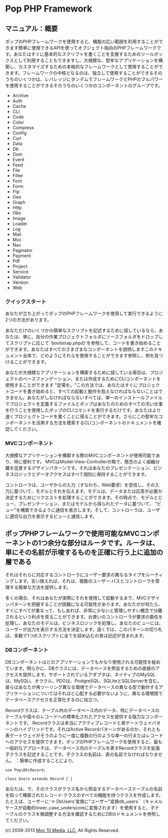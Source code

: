 Pop PHP Framework
=================

マニュアル：概要
---------------

ポップのPHPフレームワークを使用すると、機能の広い範囲を利用することができます簡単に使用できるAPIを使ってオブジェクト指向のPHPフレームワークです。あなたはすぐに基本的なスクリプトを書くことを支援するためのツールボックスとして利用することもできますし、大規模な、堅牢なアプリケーションを構築し、カスタマイズするための本格的なフレームワークとして使用することができます。フレームワークの中核となるのは、独立して使用することができるそのうちのいくつかは、レバレッジにタンデムでフレームワークとPHPのフルパワーを使用することができるそのうちのいくつかのコンポーネントのグループです。

-   Archive
-   Auth
-   Cache
-   CLI
-   Code
-   Color
-   Compress
-   Config
-   Curl
-   Data
-   Db
-   Dom
-   Event
-   Feed
-   File
-   Filter
-   Font
-   Form
-   Ftp
-   Geo
-   Graph
-   Http
-   I18n
-   Image
-   Loader
-   Log
-   Mail
-   Mvc
-   Nav
-   Paginator
-   Payment
-   Pdf
-   Project
-   Service
-   Validator
-   Version
-   Web

### クイックスタート

あなたが立ち上がってポップのPHPフレームワークを使用して実行できるように2つの方法があります。

あなただけのいくつかの簡単なスクリプトを記述するために探しているなら、あなたは、単に、自分の作業プロジェクトフォルダにソースフォルダをドロップしてスクリプトに応じて
'bootstrap.phpの'を参照して、コードを書き始めることができます。あなたはすべてのさまざまなコンポーネントを説明しますこのドキュメント全体で、どのようにそれらを使用することができます参照し、例を見つけることができます。

あなたが大規模なアプリケーションを構築するために探している場合は、プロジェクトのベースファンデーション、または作成するためにCLIコンポーネントを使用することができます
"足場を。"この方法では、あなたはすぐにプロジェクトコードを書き始めると、すべての起動と動作を抱えなければならないことはできません。あなたがしなければならないすべては、単一のインストールファイルでプロジェクトを定義するファイルとポップはあなたのためのすべての汚い仕事を行うことを使用したポップのCLIコマンドを実行するだけです。あなたはより速くプロジェクトコードを書くことに得ることができます。さらにこの堅牢なコンポーネントを活用する方法を模索するCLIコンポーネントのドキュメントを確認してください。

### MVCコンポーネント

大規模なアプリケーションを構築する際のMVCコンポーネントが使用可能であり、特に便利です。
MVCはModel-View-Controllerの略で、懸念のよく組織分離を促進するデザインパターンです。それはあなたのプレゼンテーション、ビジネスロジックとデータアクセスはすべて個別に保持することができます。

コントローラは、ユーザからの入力（すなわち、Web要求）を受信し、その入力に基づいて、モデルとそれを伝えます。モデルは、データまたは応答が必要か決定するためにリクエストを処理することができます。その時点で、モデルとビュー、プレゼンテーション、またはモデルから得られたデータに基づいて、
"ビュー"を構築できるように通信を表示します。そして、コントローラは、ユーザに適切な出力を表示するビューと通信します。

ポップPHPフレームワークで使用可能なMVCコンポーネントの1つ余分な部分はルータです。ルータは、単にその名前が示唆するものを正確に行う上に追加の層である
-
それはそれらに対応するコントローラにユーザー要求の異なるタイプをルーティングします。言い換えれば、それは、複数のユーザー·パスとコントローラを管理する簡単な方法を提供します。

多くの場合、それはあなたが実際にそれを使用して起動するまで、MVCデザインパターンを把握することが困難になる可能性があります。あなたがが何たら、すぐにすべてが重なって、もしあれば、非常に少ないと管理しやすい概念で分離されるという利点を見ることができます。お使いのコントローラが要求の委任を処理し、あなたのモデルは、ビジネスロジックを処理し、あなたのビューには、ユーザーが出力を表示する方法を決定します。遠くでは、このパターンの切り札は、多数で1つのスクリプトに全てを詰め込むの昔は記述が含まれます。

### DBコンポーネント

DBコンポーネントはどのアプリケーションでもかなり使用される可能性を秘めています。明らかに、DBクラスには、データベースを照会するための直接のアクセスを提供します。サポートされているアダプタは、ネイティブのMySQLは、MySQLi、オラクル、PDOは、PostgreSQL、SQLiteとSQLServerを含む。彼らはあなたが再ツーリング異なる環境でデータベースの異なる型で動作するアプリケーションについてはそれほど心配する必要がないように、異なる環境間でデータベースアクセスを正常化するのに役立つ。

Recordクラスは、テーブル内のデータベース内のデータ、特にデータベースのテーブルや個々のレコードへの標準化されたアクセスを提供する強力なコンポーネントです。 Recordクラスは本当にアクティブレコードと表ゲートウェイパターンのハイブリッドです。それはActive Recordパターンがあるのか、それとも表ゲートウェイがそうのように一度に複数の行のような単一の行またはレコードへのアクセスを提供できます。ポップのPHPフレームワークを使用すると、最も一般的なアプローチは、データベース内のテーブルを表すRecordクラスを拡張子クラスを記述することです。子クラスの名前は、表の名前でなければなりません。 ：簡単に作成することにより、

    use Pop\Db\Record;

    class Users extends Record { }

あなたは、で、そのクラスがクラス名から照会するデータベーステーブルの名前を知って構築されたレコード·クラスのすべての機能を持つクラスを作成します。たとえば、ユーザーに`'や` DbUsers'変換に"ユーザー"変換db_users``（キャメルケースが自動的lower_case_underscoreに変換されます）を使用すると、子テーブルのクラスを微調整する方法を確認するためにDBのドキュメントを参照してください。

\(c) 2009-2013 [Moc 10 Media, LLC.](http://www.moc10media.com) All
Rights Reserved.
